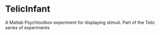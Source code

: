 # TelicInfant
A Matlab Psychtoolbox experiment for displaying stimuli. Part of the Telic series of experiments
